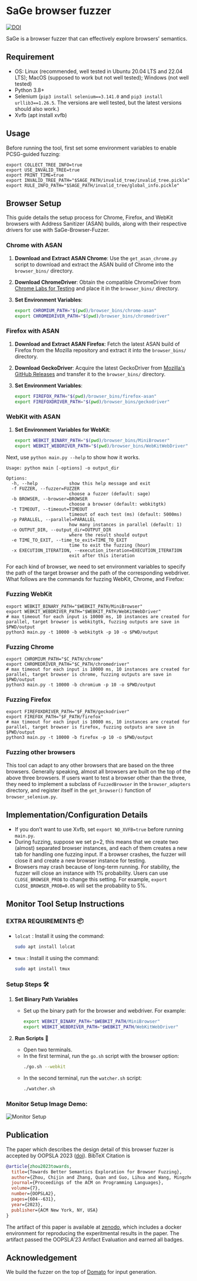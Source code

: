 # SaGe browser fuzzer

[![DOI](https://zenodo.org/badge/DOI/10.5281/zenodo.8328742.svg)](https://doi.org/10.5281/zenodo.8328742)

SaGe is a browser fuzzer that can effectively explore browsers' semantics.

## Requirement

- OS: Linux (recommended, well tested in Ubuntu 20.04 LTS and 22.04 LTS); MacOS (supposed to work but not well tested); Windows (not well tested)
- Python 3.8+
- Selenium (``pip3 install selenium==3.141.0`` and ``pip3 install urllib3==1.26.5``. The versions are well tested, but the latest versions should also work.)
- Xvfb (apt install xvfb)

## Usage

Before running the tool, first set some environment variables to enable PCSG-guided fuzzing:

```shell
export COLLECT_TREE_INFO=true
export USE_INVALID_TREE=true
export PRINT_TIME=true
export INVALID_TREE_PATH="$SAGE_PATH/invalid_tree/invalid_tree.pickle"
export RULE_INFO_PATH="$SAGE_PATH/invalid_tree/global_info.pickle"
```

## Browser Setup

This guide details the setup process for Chrome, Firefox, and WebKit browsers with Address Sanitizer (ASAN) builds, along with their respective drivers for use with SaGe-Browser-Fuzzer.

### Chrome with ASAN

1. **Download and Extract ASAN Chrome**:
   Use the `get_asan_chrome.py` script to download and extract the ASAN build of Chrome into the `browser_bins/` directory.

2. **Download ChromeDriver**:
   Obtain the compatible ChromeDriver from [Chrome Labs for Testing](https://googlechromelabs.github.io/chrome-for-testing/) and place it in the `browser_bins/` directory.

3. **Set Environment Variables**:
   ```bash
   export CHROMIUM_PATH="$(pwd)/browser_bins/chrome-asan"
   export CHROMEDRIVER_PATH="$(pwd)/browser_bins/chromedriver"
   ```

### Firefox with ASAN

1. **Download and Extract ASAN Firefox**:
   Fetch the latest ASAN build of Firefox from the Mozilla repository and extract it into the `browser_bins/` directory.

2. **Download GeckoDriver**:
   Acquire the latest GeckoDriver from [Mozilla's GitHub Releases](https://github.com/mozilla/geckodriver/releases) and transfer it to the `browser_bins/` directory.

3. **Set Environment Variables**:
   ```bash
   export FIREFOX_PATH="$(pwd)/browser_bins/firefox-asan"
   export FIREFOXDRIVER_PATH="$(pwd)/browser_bins/geckodriver"
   ```

### WebKit with ASAN

1. **Set Environment Variables for WebKit**:
   ```bash
   export WEBKIT_BINARY_PATH="$(pwd)/browser_bins/MiniBrowser"
   export WEBKIT_WEBDRIVER_PATH="$(pwd)/browser_bins/WebKitWebDriver"
   ```

Next, use ```python main.py --help``` to show how it works.

```
Usage: python main [-options] -o output_dir

Options:
  -h, --help            show this help message and exit
  -f FUZZER, --fuzzer=FUZZER
                        choose a fuzzer (default: sage)
  -b BROWSER, --browser=BROWSER
                        choose a browser (default: webkitgtk)
  -t TIMEOUT, --timeout=TIMEOUT
                        timeout of each test (ms) (default: 5000ms)
  -p PARALLEL, --parallel=PARALLEL
                        how many instances in parallel (default: 1)
  -o OUTPUT_DIR, --output_dir=OUTPUT_DIR
                        where the result should output
  -e TIME_TO_EXIT, --time_to_exit=TIME_TO_EXIT
                        time to exit the fuzzing (hour)
  -x EXECUTION_ITERATION, --execution_iteration=EXECUTION_ITERATION
                        exit after this iteration
```

For each kind of browser, we need to set environment variables to specify the path of the target browser and the path of the corresponding webdriver. What follows are the commands for fuzzing WebKit, Chrome, and Firefox:

### Fuzzing WebKit

```shell
export WEBKIT_BINARY_PATH="$WEBKIT_PATH/MiniBrowser"
export WEBKIT_WEBDRIVER_PATH="$WEBKIT_PATH/WebKitWebDriver"
# max timeout for each input is 10000 ms, 10 instances are created for parallel, target browser is webkitgtk, fuzzing outputs are save in $PWD/output
python3 main.py -t 10000 -b webkitgtk -p 10 -o $PWD/output
```

### Fuzzing Chrome

```shell
export CHROMIUM_PATH="$C_PATH/chrome"
export CHROMEDRIVER_PATH="$C_PATH/chromedriver"
# max timeout for each input is 10000 ms, 10 instances are created for parallel, target browser is chrome, fuzzing outputs are save in $PWD/output
python3 main.py -t 10000 -b chromium -p 10 -o $PWD/output
```

### Fuzzing Firefox

```shell
export FIREFOXDRIVER_PATH="$F_PATH/geckodriver"
export FIREFOX_PATH="$F_PATH/firefox"
# max timeout for each input is 10000 ms, 10 instances are created for parallel, target browser is firefox, fuzzing outputs are save in $PWD/output
python3 main.py -t 10000 -b firefox -p 10 -o $PWD/output
```

### Fuzzing other browsers

This tool can adapt to any other browsers that are based on the three browsers. Generally speaking, almost all browsers are built on the top of the above three browsers. If users want to test a browser other than the three, they need to implement a subclass of ``FuzzedBrowser`` in the ``browser_adapters`` directory, and register itself in the ``get_browser()`` function of ``browser_selenium.py``.

## Implementation/Configuration Details
- If you don’t want to use Xvfb, set ``export NO_XVFB=true`` before running ``main.py``.
- During fuzzing, suppose we set p=2, this means that we create two (almost) separated browser instances, and each of them creates a new tab for handling one fuzzing input. If a browser crashes, the fuzzer will close it and create a new browser instance for testing.
- Browsers may crash because of long-term running. For stability, the fuzzer will close an instance with 1% probability. Users can use ``CLOSE_BROWSER_PROB`` to change this setting. For example, ``export CLOSE_BROWSER_PROB=0.05`` will set the probability to 5%.

## Monitor Tool Setup Instructions 

### EXTRA REQUIREMENTS 📦
- `lolcat` : Install it using the command:
  ```bash
  sudo apt install lolcat
  ```
- `tmux` : Install it using the command:
  ```bash
  sudo apt install tmux
  ```

### Setup Steps 🛠️
1. **Set Binary Path Variables** 
   - Set up the binary path for the browser and webdriver. For example:
     ```bash
     export WEBKIT_BINARY_PATH="$WEBKIT_PATH/MiniBrowser"
     export WEBKIT_WEBDRIVER_PATH="$WEBKIT_PATH/WebKitWebDriver"
     ```

2. **Run Scripts** 🚀
   - Open two terminals.
   - In the first terminal, run the `go.sh` script with the browser option:
     ```bash
     ./go.sh --webkit
     ```
   - In the second terminal, run the `watcher.sh` script:
     ```bash
     ./watcher.sh
     ```

### Monitor Setup Image Demo:
  ![Monitor Setup](monitor.png)

## Publication

The paper which describes the design detail of this browser fuzzer is accepted by OOPSLA 2023 ([doi](https://doi.org/10.1145/3622819)). BibTeX Citation is 

```bibtex
@article{zhou2023towards,
  title={Towards Better Semantics Exploration for Browser Fuzzing},
  author={Zhou, Chijin and Zhang, Quan and Guo, Lihua and Wang, Mingzhe and Jiang, Yu and Liao, Qing and Wu, Zhiyong and Li, Shanshan and Gu, Bin},
  journal={Proceedings of the ACM on Programming Languages},
  volume={7},
  number={OOPSLA2},
  pages={604--631},
  year={2023},
  publisher={ACM New York, NY, USA}
}
```

The artifact of this paper is available at [zenodo](https://doi.org/10.5281/zenodo.8328742), which includes a docker environment for reproducing the experitmental results in the paper. The artifact passed the OOPSLA'23 Artifact Evaluation and earned all badges.

## Acknowledgement

We build the fuzzer on the top of [Domato](https://github.com/googleprojectzero/domato) for input generation.
